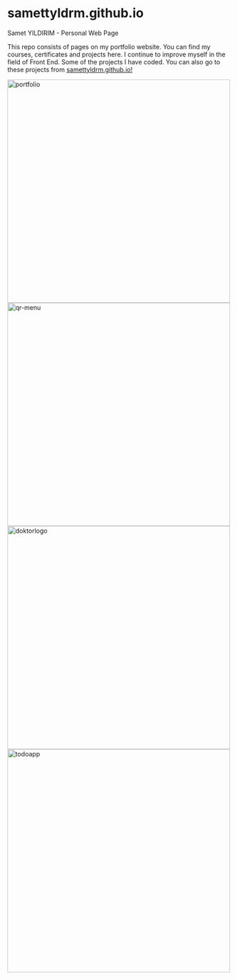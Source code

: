 # samettyldrm.github.io

Samet YILDIRIM - Personal Web Page

This repo consists of pages on my portfolio website. You can find my courses, certificates and projects here. I continue to improve myself in the field of Front End. Some of the projects I have coded. You can also go to these projects from <a href= "https://samettyldrm.github.io/index.html"> samettyldrm.github.io! </a>

<img src="https://samettyldrm.github.io/images/projects/portfolio-website.png" alt="portfolio" width="500px"/><img src="https://samettyldrm.github.io/images/projects/qr-menu.png" alt="qr-menu" width="500px"/><img src="https://samettyldrm.github.io/images/projects/doktorlogo-html-css.png" alt="doktorlogo" width="500px"/><img src="https://samettyldrm.github.io/images/projects/to-do-app.png" alt="todoapp" width="500px"/>





